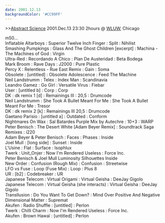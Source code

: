 ```yaml
---
date: 2001.12.13
backgroundColor: '#CC99FF'
---
```


\>>[Abstract Science](http://www.abstractscience.net/) 2001.Dec.13 23:30 2hours @ [WLUW](http://www.wluw.org/), Chicago  

m50...  
Inflatable Altarboys : Superior Twelve Inch Finger : Split : Nihilist  
Smashing Pumpkings : Glass And The Ghost Children \[excerpt\] : Machina - The Machines of God : Virgin  
Ultra-Red : Recordando A Chico : Plan De Austeridad : Beta Bodega  
Mark Broom : Rave Days : J2000 : Pure Plastic  
Percy X : Relentless - Rue East Remix : Gain : Soma  
Obsolete : \[untitled\] : Obsolete Adolescence : Feed The Machine  
Neil Landstrumm : Telex : Index Man : Scandinavia  
Leandro Gamez : Go Girl : Versatile Virus : Fiebar  
User : \[untitled b\] : Corp : Corp  
DK : dk remix 1 \[d\] : Remainings III : 20,5 : Drumcode  
Neil Landstrumm : She Took A Bullet Meant For Me : She Took A Bullet Meant For Me : Tresor  
DK : dk remix 2 \[k\] : Remainings III 20,5 : Drumcode  
Gaetano Parisio : \[untitled a\] : Outdated : Conform  
Nightmares On Wax : Sal Batardes Purple Mix by Autechre : 10+3 : WARP  
Peter Benisch : The Desert White \[Adam Beyer Remix\] : Soundtrack Saga Remixes : i220  
Adam Beyer & Peter Benisch : Faces : Phases : Inside  
Joel Mull : \[long side\] : Sunset : Inside  
L'Usine : Flat : Surface : Isophlux  
Twerk : Unit\_Onjer : Now I'm Rendered Useless : Force Inc.  
Peter Benisch & Joel Mull Luminosity Silhouettes Inside  
New Order : Confusion (Rough Mix) : Confusion : Streetwise  
LFO vs Fuse : Loop (Fuse Mix) : Loop : Plus 8  
UR : \[b2\] : Codebreaker : UR  
Japanese Telecom : Virtual Origami : Virtual Geisha : DeeJay Gigolo  
Japanese Telecom : Virtual Geisha (she interacts) : Virtual Geisha : DeeJay Gigolo  
Transllusion : Do You Want To Get Down? : Mind Over Positive And Negative Dimensional Matter : Supremat  
Akufen : Radio Shuffle : \[untitled\] : Perlon  
Twerk : Chilli Charm : Now I'm Rendered Useless : Force Inc.  
Akufen : Brown Hawaï : \[untitled\] : Perlon